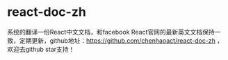 # react-doc-zh

系统的翻译一份React中文文档，和facebook React官网的最新英文文档保持一致，定期更新，github地址：https://github.com/chenhaoact/react-doc-zh ，欢迎去github star支持！

